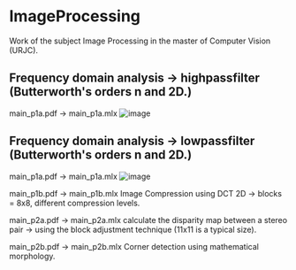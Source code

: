 # ImageProcessing
 Work of the subject Image Processing in the master of Computer Vision (URJC).
 
 
## Frequency domain analysis -> highpassfilter (Butterworth's orders n and 2D.)
main_p1a.pdf -> main_p1a.mlx
![image](https://user-images.githubusercontent.com/44602177/158068412-ae418510-3c97-40c9-8f79-3090a0af005e.png)
## Frequency domain analysis -> lowpassfilter (Butterworth's orders n and 2D.)
main_p1a.pdf -> main_p1a.mlx
![image](https://user-images.githubusercontent.com/44602177/158068431-6f6e9ce8-da5f-46f6-b434-111a5f21a563.png)


main_p1b.pdf -> main_p1b.mlx
Image Compression using DCT 2D -> blocks = 8x8, different compression levels.

main_p2a.pdf -> main_p2a.mlx
calculate the disparity map between a stereo pair -> using the block adjustment technique (11x11 is a typical size).

main_p2b.pdf -> main_p2b.mlx
Corner detection using mathematical morphology.
